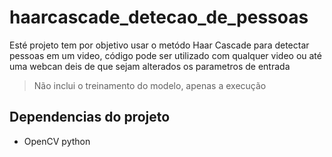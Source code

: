 # haarcascade_detecao_de_pessoas

Esté projeto tem por objetivo usar o metódo Haar Cascade para detectar pessoas em um video, código pode ser utilizado com qualquer video ou até uma webcan deis de que sejam alterados os parametros de entrada

> Não inclui o treinamento do modelo, apenas a execução

## Dependencias do projeto
 - OpenCV python

